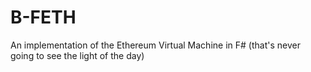 # B-FETH
An implementation of the Ethereum Virtual Machine in F# (that's never going to see the light of the day)
